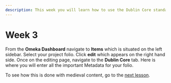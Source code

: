 ```yaml
---
description: This week you will learn how to use the Dublin Core standard for metadata.
---
```


# Week 3

From the **Omeka Dashboard** navigate to **Items** which is situated on the left sidebar. Select your project folio. Click **edit** which appears on the right hand side. Once on the editing page, navigate to the **Dublin Core** tab. Here is where you will enter all the important Metadata for your folio. 

To see how this is done with medieval content, go to the [next lesson](dublin-core.md).

